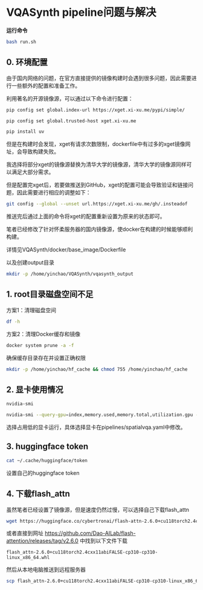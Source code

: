 # VQASynth pipeline问题与解决

**运行命令**
```bash
bash run.sh
```

## 0. 环境配置

由于国内网络的问题，在官方直接提供的镜像构建时会遇到很多问题，因此需要进行一些额外的配置和准备工作。

利用著名的开源镜像源，可以通过以下命令进行配置：

```bash
pip config set global.index-url https://xget.xi-xu.me/pypi/simple/
```
```bash
pip config set global.trusted-host xget.xi-xu.me
```
```bash
pip install uv
```

但是在构建时会发现，xget有请求次数限制，dockerfile中有过多的xget镜像网址，会导致构建失败。

我选择将部分xget的镜像源替换为清华大学的镜像源，清华大学的镜像源同样可以满足大部分需求。

但是配置完xget后，若要做推送到GitHub，xget的配置可能会导致验证和链接问题，因此需要进行相应的调整如下：

```bash
git config --global --unset url.https://xget.xi-xu.me/gh/.insteadof
```
推送完后通过上面的命令将xget的配置重新设置为原来的状态即可。

笔者已经修改了针对怀柔服务器的国内镜像源，使docker在构建的时候能够顺利构建。

详情见VQASynth/docker/base_image/Dockerfile

以及创建output目录
```bash
mkdir -p /home/yinchao/VQASynth/vqasynth_output
```

## 1. root目录磁盘空间不足

方案1：清理磁盘空间
```bash
df -h
```

方案2：清理Docker缓存和镜像
```bash
docker system prune -a -f
```

确保缓存目录存在并设置正确权限
```bash
mkdir -p /home/yinchao/hf_cache && chmod 755 /home/yinchao/hf_cache
```

## 2. 显卡使用情况
```bash
nvidia-smi

nvidia-smi --query-gpu=index,memory.used,memory.total,utilization.gpu --format=csv,noheader,nounits
```
选择占用低的显卡运行，具体选择显卡在pipelines/spatialvqa.yaml中修改。

## 3. huggingface token
```bash
cat ~/.cache/huggingface/token
```
设置自己的huggingface token

## 4. 下载flash_attn

虽然笔者已经设置了镜像源，但是速度仍然过慢，可以选择自己下载flash_attn
```bash
wget https://huggingface.co/cybertronai/flash-attn-2.6.0+cu118torch2.4cxx11abiFALSE-cp310-cp310-linux_x86_64.whl
```
或者直接到网址 https://github.com/Dao-AILab/flash-attention/releases/tag/v2.6.0 中找到以下文件下载

```
flash_attn-2.6.0+cu118torch2.4cxx11abiFALSE-cp310-cp310-linux_x86_64.whl
```
然后从本地电脑推送到远程服务器

```bash
scp flash_attn-2.6.0+cu118torch2.4cxx11abiFALSE-cp310-cp310-linux_x86_64.whl yinchao@your-server-ip:~/path/to/VQASynth/
```
